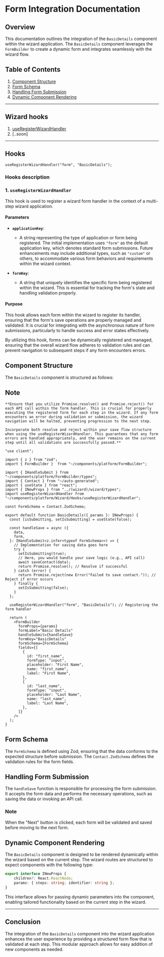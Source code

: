 
# Form Integration Documentation

## Overview

This documentation outlines the integration of the `BasicDetails` component within the wizard application. The `BasicDetails` component leverages the `FormBuilder` to create a dynamic form and integrates seamlessly with the wizard flow.

## Table of Contents

1. [Component Structure](#component-structure)
2. [Form Schema](#form-schema)
3. [Handling Form Submission](#handling-form-submission)
4. [Dynamic Component Rendering](#dynamic-component-rendering)

---

## Wizard hooks

1. [useRegisterWizardHandler](#component-structure)
2. [..soon]

---

## Hooks

```tsx
useRegisterWizardHandler("form", "BasicDetails");
```

### Hooks description

### 1. `useRegisterWizardHandler`

This hook is used to register a wizard form handler in the context of a multi-step wizard application.

#### Parameters

- **`applicationKey`**:
  - A string representing the type of application or form being registered. The initial implementation uses `"form"` as the default application key, which denotes standard form submissions. Future enhancements may include additional types, such as `"custom"` or others, to accommodate various form behaviors and requirements within the wizard context.
  
- **`formKey`**:
  - A string that uniquely identifies the specific form being registered within the wizard. This is essential for tracking the form's state and handling validation properly.

#### Purpose

This hook allows each form within the wizard to register its handler, ensuring that the form's save operations are properly managed and validated. It is crucial for integrating with the asynchronous nature of form submissions, particularly to handle success and error states effectively.

By utilizing this hook, forms can be dynamically registered and managed, ensuring that the overall wizard flow adheres to validation rules and can prevent navigation to subsequent steps if any form encounters errors.

## Component Structure

The `BasicDetails` component is structured as follows:

## Note

``` tsx
**Ensure that you utilize Promise.resolve() and Promise.reject() for each API call within the form handler. This is crucial for properly executing the registered form for each step in the wizard. If any form encounters an error during validation or submission, the wizard navigation will be halted, preventing progression to the next step.

Incorporate both resolve and reject within your save flow structure when using the useRegisterWizardHandler. This guarantees that any form errors are handled appropriately, and the user remains on the current step until all validations are successfully passed.**
```

```tsx
"use client";

import { z } from "zod";
import { FormBuilder }  from "~/components/platform/FormBuilder";

import { IHandleSubmit } from "~/components/platform/FormBuilder/types";
import { Contact } from "~/auto-generated";
import { useState } from "react";
import { INewProps } from "../(wizard)/wizard/types";
import useRegisterWizardHandler from "~/components/platform/Wizard/Hooks/useRegisterWizardHandler";

const FormSchema = Contact.ZodSchema;

export default function BasicDetails({ params }: INewProps) {
  const [isSubmitting, setIsSubmitting] = useState(false);

  const handleSave = async ({
    data,
    form,
  }: IHandleSubmit<z.infer<typeof FormSchema>>) => {
    // Implementation for saving data goes here
    try {
      setIsSubmitting(true);
      // Here, you would handle your save logic (e.g., API call)
      await saveContact(data);
      return Promise.resolve(); // Resolve if successful
    } catch (error) {
      return Promise.reject(new Error("Failed to save contact.")); // Reject if error occurs
    } finally {
      setIsSubmitting(false);
    }
  };

  useRegisterWizardHandler("form", "BasicDetails"); // Registering the form handler

  return (
    <FormBuilder
      formProps={params}
      formLabel="Basic Details"
      handleSubmit={handleSave}
      formKey="BasicDetails"
      formSchema={FormSchema}
      fields={[
        {
          id: "first_name",
          formType: "input",
          placeholder: "First Name",
          name: "first_name",
          label: "First Name",
        },
        {
          id: "last_name",
          formType: "input",
          placeholder: "Last Name",
          name: "last_name",
          label: "Last Name",
        },
      ]}
    />
  );
}
```

## Form Schema

The `FormSchema` is defined using Zod, ensuring that the data conforms to the expected structure before submission. The `Contact.ZodSchema` defines the validation rules for the form fields.

## Handling Form Submission

The `handleSave` function is responsible for processing the form submission. It accepts the form data and performs the necessary operations, such as saving the data or invoking an API call.

### Note

When the "Next" button is clicked, each form will be validated and saved before moving to the next form.

## Dynamic Component Rendering

The `BasicDetails` component is designed to be rendered dynamically within the wizard based on the current step. The wizard routes are structured to expect components with the following type:

```ts
export interface INewProps {
    children?: React.ReactNode;
    params: { steps: string; identifier: string };
}
```

This interface allows for passing dynamic parameters into the component, enabling tailored functionality based on the current step in the wizard.

---

## Conclusion

The integration of the `BasicDetails` component into the wizard application enhances the user experience by providing a structured form flow that is validated at each step. This modular approach allows for easy addition of new components as needed.
